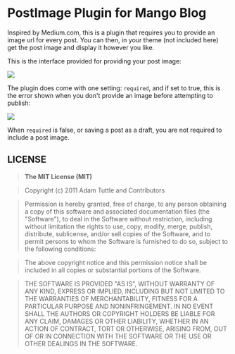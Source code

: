 # PostImage Plugin for Mango Blog

Inspired by Medium.com, this is a plugin that requires you to provide an image url for every post. You can then, in your theme (not included here) get the post image and display it however you like.

This is the interface provided for providing your post image:

![](https://raw.githubusercontent.com/CounterMarch/Mango-PostImage/master/readme1.png)

The plugin does come with one setting: `required`, and if set to true, this is the error shown when you don't provide an image before attempting to publish:

![](https://raw.githubusercontent.com/CounterMarch/Mango-PostImage/master/readme2.png)

When `required` is false, or saving a post as a draft, you are not required to include a post image.

## LICENSE

> **The MIT License (MIT)**

>Copyright (c) 2011 Adam Tuttle and Contributors

>Permission is hereby granted, free of charge, to any person obtaining a copy of this software and associated documentation files (the "Software"), to deal in the Software without restriction, including without limitation the rights to use, copy, modify, merge, publish, distribute, sublicense, and/or sell copies of the Software, and to permit persons to whom the Software is furnished to do so, subject to the following conditions:

>The above copyright notice and this permission notice shall be included in all copies or substantial portions of the Software.

>THE SOFTWARE IS PROVIDED "AS IS", WITHOUT WARRANTY OF ANY KIND, EXPRESS OR IMPLIED, INCLUDING BUT NOT LIMITED TO THE WARRANTIES OF MERCHANTABILITY, FITNESS FOR A PARTICULAR PURPOSE AND NONINFRINGEMENT. IN NO EVENT SHALL THE AUTHORS OR COPYRIGHT HOLDERS BE LIABLE FOR ANY CLAIM, DAMAGES OR OTHER LIABILITY, WHETHER IN AN ACTION OF CONTRACT, TORT OR OTHERWISE, ARISING FROM, OUT OF OR IN CONNECTION WITH THE SOFTWARE OR THE USE OR OTHER DEALINGS IN THE SOFTWARE.
